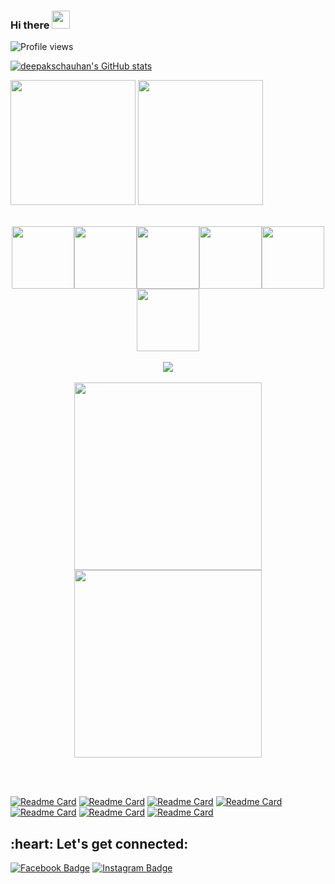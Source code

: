 ### Hi there <img src="https://github.com/TheDudeThatCode/TheDudeThatCode/blob/master/Assets/Hi.gif" width="29px"> 

<!--
**deepakschauhan/deepakschauhan** is a ✨ _special_ ✨ repository because its `README.md` (this file) appears on your GitHub profile.

Here are some ideas to get you started:

- 🔭 I’m currently working on ...
- 🌱 I’m currently learning ...
- 👯 I’m looking to collaborate on ...
- 🤔 I’m looking for help with ...
- 💬 Ask me about ...
- 📫 How to reach me: ...
- 😄 Pronouns: ...
- ⚡ Fun fact: ...
-->

![Profile views](https://gpvc.arturio.dev/deepakschauhan)

[![deepakschauhan's GitHub stats](https://github-readme-stats.vercel.app/api?username=deepakschauhan&theme=flag-india&show_icons=true)](https://github.com/anuraghazra/github-readme-stats)



<img src="https://github-readme-stats.vercel.app/api/top-langs/?username=deepakschauhan&theme=radical&layout=compact" width="" height="200em" />
<img src="http://github-readme-streak-stats.herokuapp.com/?user=deepakschauhan&count_private=true&theme=chartreuse-dark" width="" height="200em" />

<br>
<br>
<p align="center">
  <img src="https://media3.giphy.com/media/ln7z2eWriiQAllfVcn/200w.webp" width="100"><img src="https://i.giphy.com/media/LMt9638dO8dftAjtco/200.webp" width="100"><img src="https://i.giphy.com/media/eNAsjO55tPbgaor7ma/200w.webp" width="100"><img src="https://i.giphy.com/media/VgGthkhUvGgOit7Y9i/200.webp" width="100"><img src="https://i.giphy.com/media/KzJkzjggfGN5Py6nkT/200.webp" width="100"><img src="https://i.giphy.com/media/IdyAQJVN2kVPNUrojM/200.webp" width="100"><br><br>
  <img src="https://camo.githubusercontent.com/936a08778c7e4885053d148c07bbd2339dfbdd80/68747470733a2f2f6665726f73732e6e65742f782f6e6f6465322e676966" /><br><br>
  <img src="https://little.kylerconway.com/images/golang-what.gif" width="300"><img src="https://intro.rustbridge.com/img/ferris.gif" width="300">
</p>
<br>
<br>

[![Readme Card](https://github-readme-stats.vercel.app/api/pin/?username=deepakschauhan&repo=billManage)](https://github.com/deepakschauhan/billManage)
[![Readme Card](https://github-readme-stats.vercel.app/api/pin/?username=deepakschauhan&repo=taxinvoice)](https://github.com/deepakschauhan/taxinvoice)
[![Readme Card](https://github-readme-stats.vercel.app/api/pin/?username=deepakschauhan&repo=deepakschauhan.github.io)](https://github.com/deepakschauhan/deepakschauhan.github.io)
[![Readme Card](https://github-readme-stats.vercel.app/api/pin/?username=deepakschauhan&repo=yajan-doc)](https://github.com/deepakschauhan/yajan-doc)
[![Readme Card](https://github-readme-stats.vercel.app/api/pin/?username=deepakschauhan&repo=rdmahp)](https://github.com/deepakschauhan/rdmahp)
[![Readme Card](https://github-readme-stats.vercel.app/api/pin/?username=deepakschauhan&repo=awgpstore)](https://github.com/deepakschauhan/awgpstore)
[![Readme Card](https://github-readme-stats.vercel.app/api/pin/?username=deepakschauhan&repo=webapp-awgp-erp)](https://github.com/deepakschauhan/webapp-awgp-erp)

<h2 align="left">:heart: Let's get connected:</h2>

[![Facebook Badge](https://img.shields.io/badge/-@Deepak_$_chauhan-3b5998?style=flat-square&labelColor=3b5998&logo=facebook&logoColor=white&link=https://www.facebook.com/nidhi.yadav.902604)](https://www.facebook.com/nidhi.yadav.902604) [![Instagram Badge](https://img.shields.io/badge/-@Deepak_$_chauhan-D7008A?style=flat-square&labelColor=D7008A&logo=Instagram&logoColor=white&link=https://www.instagram.com/deepak_s_chauhan/)](https://www.instagram.com/deepak_s_chauhan/)
